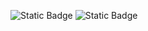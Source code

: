 ![Static Badge](https://img.shields.io/badge/download-v1.0-green?style=flat&link=https%3A%2F%2Fimg.shields.io%2Fbadge%2Fhttps%253A%252F%252Fkytetsuuuwu.itch.io%252Ffirst-platformer-2mins-game)
![Static Badge](https://img.shields.io/badge/download-v1.0-green?style=flat&link=https%3A%2F%2Fkytetsuuuwu.itch.io%2Ffirst-platformer-2mins-game)
